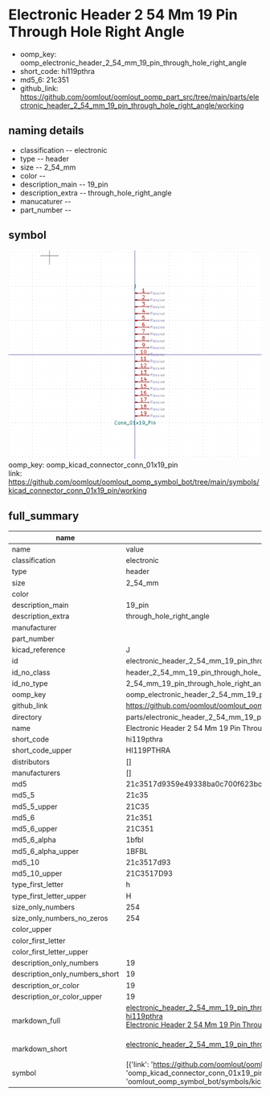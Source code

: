 # Electronic Header 2 54 Mm 19 Pin Through Hole Right Angle

  
* oomp_key: oomp_electronic_header_2_54_mm_19_pin_through_hole_right_angle 
* short_code: hi119pthra
* md5_6: 21c351  
* github_link: https://github.com/oomlout/oomlout_oomp_part_src/tree/main/parts/electronic_header_2_54_mm_19_pin_through_hole_right_angle/working  
## naming details
* classification -- electronic
* type -- header
* size -- 2_54_mm
* color -- 
* description_main -- 19_pin
* description_extra -- through_hole_right_angle
* manucaturer -- 
* part_number -- 



## symbol

![](symbol/0/working/working_600.png)  
oomp_key: oomp_kicad_connector_conn_01x19_pin  
link: https://github.com/oomlout/oomlout_oomp_symbol_bot/tree/main/symbols/kicad_connector_conn_01x19_pin/working  


## full_summary
| name | value | 
| --- | --- | 
| name | value | 
| classification | electronic | 
| type | header | 
| size | 2_54_mm | 
| color |  | 
| description_main | 19_pin | 
| description_extra | through_hole_right_angle | 
| manufacturer |  | 
| part_number |  | 
| kicad_reference | J | 
| id | electronic_header_2_54_mm_19_pin_through_hole_right_angle | 
| id_no_class | header_2_54_mm_19_pin_through_hole_right_angle | 
| id_no_type | 2_54_mm_19_pin_through_hole_right_angle | 
| oomp_key | oomp_electronic_header_2_54_mm_19_pin_through_hole_right_angle | 
| github_link | https://github.com/oomlout/oomlout_oomp_part_src/tree/main/parts/electronic_header_2_54_mm_19_pin_through_hole_right_angle/working | 
| directory | parts/electronic_header_2_54_mm_19_pin_through_hole_right_angle | 
| name | Electronic Header 2 54 Mm 19 Pin Through Hole Right Angle | 
| short_code | hi119pthra | 
| short_code_upper | HI119PTHRA | 
| distributors | [] | 
| manufacturers | [] | 
| md5 | 21c3517d9359e49338ba0c700f623bcc | 
| md5_5 | 21c35 | 
| md5_5_upper | 21C35 | 
| md5_6 | 21c351 | 
| md5_6_upper | 21C351 | 
| md5_6_alpha | 1bfbl | 
| md5_6_alpha_upper | 1BFBL | 
| md5_10 | 21c3517d93 | 
| md5_10_upper | 21C3517D93 | 
| type_first_letter | h | 
| type_first_letter_upper | H | 
| size_only_numbers | 254 | 
| size_only_numbers_no_zeros | 254 | 
| color_upper |  | 
| color_first_letter |  | 
| color_first_letter_upper |  | 
| description_only_numbers | 19 | 
| description_only_numbers_short | 19 | 
| description_or_color | 19 | 
| description_or_color_upper | 19 | 
| markdown_full | [electronic_header_2_54_mm_19_pin_through_hole_right_angle](https://github.com/oomlout/oomlout_oomp_part_src/tree/main/parts/electronic_header_2_54_mm_19_pin_through_hole_right_angle/working)<br>[hi119pthra](https://github.com/oomlout/oomlout_oomp_part_src/tree/main/parts/electronic_header_2_54_mm_19_pin_through_hole_right_angle/working)<br>[Electronic Header 2 54 Mm 19 Pin Through Hole Right Angle](https://github.com/oomlout/oomlout_oomp_part_src/tree/main/parts/electronic_header_2_54_mm_19_pin_through_hole_right_angle/working)<br><br> | 
| markdown_short | [electronic_header_2_54_mm_19_pin_through_hole_right_angle](https://github.com/oomlout/oomlout_oomp_part_src/tree/main/parts/electronic_header_2_54_mm_19_pin_through_hole_right_angle/working)<br><br> | 
| symbol | [{'link': 'https://github.com/oomlout/oomlout_oomp_symbol_bot/tree/main/symbols/kicad_connector_conn_01x19_pin', 'oomp_key': 'oomp_kicad_connector_conn_01x19_pin', 'directory': 'oomlout_oomp_symbol_bot/symbols/kicad_connector_conn_01x19_pin//working/working.kicad_sym'}] | 
